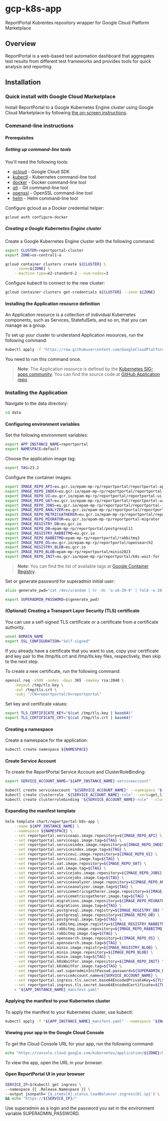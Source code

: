 # gcp-k8s-app

ReportPortal Kubrentes repository wrapper for Google Cloud Platform Marketplace

## Overview

ReportPortal is a web-based test automation dashboard that aggregates test results from
different test frameworks and provides tools for quick analysis and reporting.

## Installation

### Quick install with Google Cloud Marketplace

Install ReportPortal to a Google Kubernetes Engine cluster using Google Cloud Marketplace by following [the on-screen instructions](https://console.cloud.google.com/marketplace/product/epam-mp-rp/reportportal).

### Command-line instructions

#### Prerequisites

##### Setting up command-line tools

You'll need the following tools:

* [gcloud](https://cloud.google.com/sdk/gcloud/) - Google Cloud SDK
* [kubectl](https://kubernetes.io/docs/tasks/tools/install-kubectl/) - Kubernetes command-line tool
* [docker](https://docs.docker.com/get-docker/) - Docker command-line tool
* [git](https://git-scm.com/downloads) - Git command-line tool
* [openssl](https://www.openssl.org/) - OpenSSL command-line tool
* [helm](https://helm.sh/docs/intro/install/) - Helm command-line tool

Configure gcloud as a Docker credential helper:

```bash
gcloud auth configure-docker
```

##### Creating a Google Kubernetes Engine cluster

Create a Google Kubernetes Engine cluster with the following command:

```bash
export CLUSTER=reportportal-cluster
export ZONE=us-central1-a

gcloud container clusters create ${CLUSTER} \
    --zone=${ZONE} \
    --machine-type=e2-standard-2 --num-nodes=3
```

Configure kubectl to connect to the new cluster:

```bash
gcloud container clusters get-credentials ${CLUSTER} --zone ${ZONE}
```

#### Installing the Application resource definition

An Application resource is a collection of individual Kubernetes components, such as Services, StatefulSets, and so on, that you can manage as a group.

To set up your cluster to understand Application resources, run the following command:

```bash
kubectl apply -f "https://raw.githubusercontent.com/GoogleCloudPlatform/marketplace-k8s-app-tools/master/crd/app-crd.yaml"
```

You need to run this command once.

> **Note**: The Application resource is defined by the [Kubernetes SIG-apps community](https://github.com/kubernetes/community/tree/master/sig-apps).
> You can find the source code at [GitHub Application repo](http://github.com/kubernetes-sigs/application).

### Installing the Application

Navigate to the data directory:

```bash
cd data
```

#### Configuring environment variables

Set the following environment variables:

```bash
export APP_INSTANCE_NAME=reportportal
export NAMESPACE=default
```

Choose the application image tag:

```bash
export TAG=23.2
```

Configure the container images:

```bash
export IMAGE_REPO_API=eu.gcr.io/epam-mp-rp/reportportal/reportportal-api
export IMAGE_REPO_INDEX=eu.gcr.io/epam-mp-rp/reportportal/reportportal-index
export IMAGE_REPO_UI=eu.gcr.io/epam-mp-rp/reportportal/reportportal-ui
export IMAGE_REPO_UAT=eu.gcr.io/epam-mp-rp/reportportal/reportportal-uat
export IMAGE_REPO_JOBS=eu.gcr.io/epam-mp-rp/reportportal/reportportal-jobs
export IMAGE_REPO_ANALYZER=eu.gcr.io/epam-mp-rp/reportportal/reportportal-analyzer
export IMAGE_REPO_METRICGATHERER=eu.gcr.io/epam-mp-rp/reportportal/reportportal-metricsgatherer
export IMAGE_REPO_MIGRATOR=eu.gcr.io/epam-mp-rp/reportportal-migrator
export IMAGE_REGISTRY_DB=eu.gcr.io
export IMAGE_REPO_DB=epam-mp-rp/reportportal/postgresql11
export IMAGE_REGISTRY_RABBITMQ=eu.gcr.io
export IMAGE_REPO_RABBITMQ=epam-mp-rp/reportportal/rabbitmq3
export IMAGE_REPO_OS=eu.gcr.io/epam-mp-rp/reportportal/opensearch2
export IMAGE_REGISTRY_BLOB=eu.gcr.io
export IMAGE_REPO_BLOB=epam-mp-rp/reportportal/minio2023
export IMAGE_REPO_INIT=eu.gcr.io/epam-mp-rp/reportportal/k8s-wait-for
```

> **Note**: You can find the list of available tags at [Google Container Registry](https://console.cloud.google.com/gcr/images/epam-mp-rp/global/reportportal).

Set or generate password for superadmin initial user:

```bash
alias generate_pwd="cat /dev/urandom | tr -dc 'a-zA-Z0-9' | fold -w 20 | head -n 1 | tr -d '\n'"

export SUPERADMIN_PASSWORD=$(generate_pwd)
```

#### (Optional) Creating a Transport Layer Security (TLS) certificate

You can use a self-signed TLS certificate or a certificate from a certificate authority.

```bash
unset DOMAIN_NAME
export SSL_CONFIGURATION="Self-signed"
```

If you already have a certificate that you want to use, copy your certificate and key pair to the /tmp/tls.crt and /tmp/tls.key files, respectively, then skip to the next step.

To create a new certificate, run the following command:

```bash
openssl req -x509 -nodes -days 365 -newkey rsa:2048 \
    -keyout /tmp/tls.key \
    -out /tmp/tls.crt \
    -subj "/CN=reportportal/O=reportportal"
```

Set key and certificate values:

```bash
export TLS_CERTIFICATE_KEY="$(cat /tmp/tls.key | base64)"
export TLS_CERTIFICATE_CRT="$(cat /tmp/tls.crt | base64)"
```

#### Creating a namespace

Create a namespace for the application:

```bash
kubectl create namespace ${NAMESPACE}
```

#### Create Service Account

To create the ReportPortal Service Account and ClusterRoleBinding:

```bash
export SERVICE_ACCOUNT_NAME="${APP_INSTANCE_NAME}-serviceaccount"

kubectl create serviceaccount "${SERVICE_ACCOUNT_NAME}" --namespace "${NAMESPACE}"
kubectl create clusterrole "${SERVICE_ACCOUNT_NAME}-role" --verb=get,list,watch --resource=pods,services,jobs --namespace "${NAMESPACE}"
kubectl create clusterrolebinding "${SERVICE_ACCOUNT_NAME}-rule" --clusterrole="${SERVICE_ACCOUNT_NAME}-role" --serviceaccount="${NAMESPACE}:${SERVICE_ACCOUNT_NAME}"
```

#### Expanding the manifest template

```bash
helm template chart/reportportal-k8s-app \
    --name ${APP_INSTANCE_NAME} \
    --namespace ${NAMESPACE} \
    --set reportportal.serviceapi.image.repository=${IMAGE_REPO_API} \
    --set reportportal.serviceapi.image.tag=${TAG} \
    --set reportportal.serviceindex.image.repository=${IMAGE_REPO_INDEX} \
    --set reportportal.serviceindex.image.tag=${TAG} \
    --set reportportal.serviceui.image.repository=${IMAGE_REPO_UI} \
    --set reportportal.serviceui.image.tag=${TAG} \
    --set reportportal.uat.image.repository=${IMAGE_REPO_UAT} \
    --set reportportal.uat.image.tag=${TAG} \
    --set reportportal.servicejobs.image.repository=${IMAGE_REPO_JOBS} \
    --set reportportal.servicejobs.image.tag=${TAG} \
    --set reportportal.serviceanalyzer.image.repository=${IMAGE_REPO_ANALYZER} \
    --set reportportal.serviceanalyzer.image.tag=${TAG} \
    --set reportportal.servicemetricsgatherer.image.repository=${IMAGE_REPO_METRICGATHERER} \
    --set reportportal.servicemetricsgatherer.image.tag=${TAG} \
    --set reportportal.migrations.image.repository=${IMAGE_REPO_MIGRATOR} \
    --set reportportal.migrations.image.tag=${TAG} \
    --set reportportal.postgresql.image.registry=${IMAGE_REGISTRY_DB} \
    --set reportportal.postgresql.image.repository=${IMAGE_REPO_DB} \
    --set reportportal.postgresql.image.tag=${TAG} \
    --set reportportal.rabbitmq.image.registry=${IMAGE_REGISTRY_RABBITMQ} \
    --set reportportal.rabbitmq.image.repository=${IMAGE_REPO_RABBITMQ} \
    --set reportportal.rabbitmq.image.tag=${TAG} \
    --set reportportal.opensearch.image.repository=${IMAGE_REPO_OS} \
    --set reportportal.opensearch.image.tag=${TAG} \
    --set reportportal.minio.image.registry=${IMAGE_REGISTRY_BLOB} \
    --set reportportal.minio.image.repository=${IMAGE_REPO_BLOB} \
    --set reportportal.minio.image.tag=${TAG} \
    --set reportportal.k8sWaitFor.image.repository=${IMAGE_REPO_INIT} \
    --set reportportal.k8sWaitFor.image.tag=${TAG} \
    --set reportportal.uat.superadminInitPasswd.password=${SUPERADMIN_PASSWORD} \
    --set reportportal.serviceAccount.name=${SERVICE_ACCOUNT_NAME} \
    --set reportportal.ingress.tls.secret.base64EncodedPrivateKey=${TLS_CERTIFICATE_KEY} \
    --set reportportal.ingress.tls.secret.base64EncodedCertificate=${TLS_CERTIFICATE_CRT} \
    > "${APP_INSTANCE_NAME}_manifest.yaml"
```

#### Applying the manifest to your Kubernetes cluster

To apply the manifest to your Kubernetes cluster, use kubectl:

```bash
kubectl apply -f "${APP_INSTANCE_NAME}_manifest.yaml" --namespace "${NAMESPACE}"
```

#### Viewing your app in the Google Cloud Console

To get the Cloud Console URL for your app, run the following command:

```bash
echo "https://console.cloud.google.com/kubernetes/application/${ZONE}/${CLUSTER}/${NAMESPACE}/${APP_INSTANCE_NAME}"
```

To view the app, open the URL in your browser.

#### Open ReportPortal UI in your browser

```bash
SERVICE_IP=$(kubectl get ingress \
--namespace {{ .Release.Namespace }} \
--output jsonpath='{$.items[0].status.loadBalancer.ingress[0].ip}') \
&& echo "https://${SERVICE_IP}/"
```

Use superadmin as a login and the password you set in the environment variable SUPERADMIN_PASSWORD.
